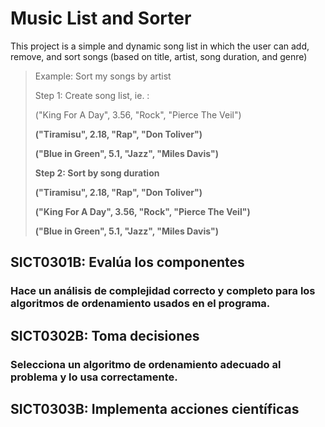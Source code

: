 # Music List and Sorter
This project is a simple and dynamic song list in which the user can add, remove, and sort songs (based on title, artist, song duration, and genre)

>Example: Sort my songs by artist
>
>Step 1: Create song list, ie. :
><p>("King For A Day", 3.56, "Rock", "Pierce The Veil") <b>
><p>("Tiramisu", 2.18, "Rap", "Don Toliver") <b> 
><p>("Blue in Green", 5.1, "Jazz", "Miles Davis") <b>
>
>Step 2: Sort by song duration
><p>("Tiramisu", 2.18, "Rap", "Don Toliver") <b> 
><p>("King For A Day", 3.56, "Rock", "Pierce The Veil") <b>
><p>("Blue in Green", 5.1, "Jazz", "Miles Davis") <b>

## SICT0301B: Evalúa los componentes

### Hace un análisis de complejidad correcto y completo para los algoritmos de ordenamiento usados en el programa.



## SICT0302B: Toma decisiones

### Selecciona un algoritmo de ordenamiento adecuado al problema y lo usa correctamente.



## SICT0303B: Implementa acciones científicas

